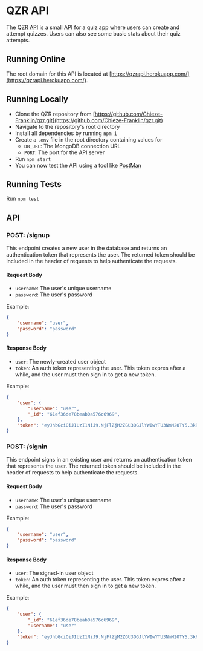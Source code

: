 # QZR API

The [QZR API](https://qzrapi.herokuapp.com/) is a small API for a quiz app where users can create and attempt quizzes. Users can also see some basic stats about their quiz attempts.

## Running Online

The root domain for this API is located at [https://qzrapi.herokuapp.com/](https://qzrapi.herokuapp.com/).

## Running Locally

- Clone the QZR repository from [https://github.com/Chieze-Franklin/qzr.git](https://github.com/Chieze-Franklin/qzr.git)
- Navigate to the repository's root directory
- Install all dependencies by running `npm i`
- Create a `.env` file in the root directory containing values for
    - `DB_URL`: The MongoDB connection URL
    - `PORT`: The port for the API server
- Run `npm start`
- You can now test the API using a tool like [PostMan](https://www.postman.com/downloads/)

## Running Tests

Run `npm test`

## API

### POST: /signup

This endpoint creates a new user in the database and returns an authentication token that represents the user. The returned token should be included in the header of requests to help authenticate the requests.

#### Request Body

- `username`: The user's unique username
- `password`: The user's password

Example:

```json
{
	"username": "user",
	"password": "password"
}
```

#### Response Body

- `user`: The newly-created user object
- `token`: An auth token representing the user. This token expres after a while, and the user must then sign in to get a new token.

Example:

```json
{
    "user": {
        "username": "user",
        "_id": "61ef36de78beab0a576c6969",
    },
    "token": "eyJhbGciOiJIUzI1NiJ9.NjFlZjM2ZGU3OGJlYWIwYTU3NmM2OTY5.3kR3x8zxEqBjFm_LYMHVN7rGL0bF3FT4ERw4ZUh9_EA"
}
```

### POST: /signin

This endpoint signs in an existing user and returns an authentication token that represents the user. The returned token should be included in the header of requests to help authenticate the requests.

#### Request Body

- `username`: The user's unique username
- `password`: The user's password

Example:

```json
{
	"username": "user",
	"password": "password"
}
```

#### Response Body

- `user`: The signed-in user object
- `token`: An auth token representing the user. This token expres after a while, and the user must then sign in to get a new token.

Example:

```json
{
    "user": {
        "_id": "61ef36de78beab0a576c6969",
        "username": "user"
    },
    "token": "eyJhbGciOiJIUzI1NiJ9.NjFlZjM2ZGU3OGJlYWIwYTU3NmM2OTY5.3kR3x8zxEqBjFm_LYMHVN7rGL0bF3FT4ERw4ZUh9_EA"
}
```
